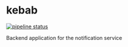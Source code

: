 # kebab

[![pipeline status](https://gitlab.com/kaschusosystems/kebab/badges/master/pipeline.svg)](https://gitlab.com/kaschusosystems/kebab/-/commits/master)

Backend application for the notification service
